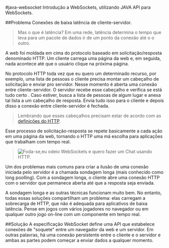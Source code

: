 #java-websocket
Introdução a WebSockets, utilizando JAVA API para WebSockets.

##Problema
Conexões de baixa latência de cliente-servidor.

> Mas o que é latência?
> Em uma rede, latência determina o tempo que leva para um pacote de dados ir de um ponto da conexão até o o outro. 

A web foi moldada em cima do protocolo baseado em solicitação/resposta denominado HTTP. Um cliente carrega uma página da web e, em seguida, nada acontece até que o usuário clique na próxima página.

No protocolo HTTP toda vez que eu quero um determinado recurso, por exemplo, uma lista de pessoas o cliente precisa montar um cabeçalho de solicitação e enviar pro servidor. Nesse momento é aberta uma conexão entre cliente-servidor. O servidor recebe esse cabeçalho e verifica se está tudo certo . Caso estiver, busca a lista de pessoas de algum lugar e anexa tal lista a um cabeçalho de resposta. Envia tudo isso para o cliente e depois disso a conexão entre cliente-servidor é fechada. 

> Lembrando que esses cabeçalhos precisam estar de acordo com as [definições do HTTP](https://www.w3.org/Protocols/rfc2616/rfc2616.html).

Esse processo de solicitação-resposta se repete basicamente a cada ação em uma página da web, tornando o HTTP uma má escolha para aplicações que trabalham com tempo real.

> ![Foda-se,eu odeio WebSockets e quero fazer um Chat usando HTTP.](https://github.com/jeancasulo/java-websocket/blob/master/imagens/fodase.png?raw=true)

Um dos problemas mais comuns para criar a ilusão de uma conexão iniciada pelo servidor é a chamada sondagem longa (mais conhecido como long poolling). Com a sondagem longa, o cliente abre uma conexão HTTP com o servidor que permanece aberta até que a resposta seja enviada.

A sondagem longa e as outras técnicas funcionam muito bem. No entanto, todas essas soluções compartilham um problema: elas carregam a sobrecarga de HTTP, que não é adequada para aplicativos de baixa latência. Pense em jogos com vários jogadores no navegador ou em qualquer outro jogo on-line com um componente em tempo real.


##Solução
A especificação WebSocket define uma API que estabelece conexões de "soquete" entre um navegador da web e um servidor. Em outras palavras, há uma conexão persistente entre o cliente e o servidor e ambas as partes podem começar a enviar dados a qualquer momento.

